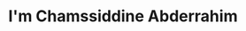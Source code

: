 ---
title : "I'm Chamssiddine Abderrahim"
# full screen navigation
first_name : "Chamssiddine"
last_name : "Abderrahim"
bg_image : "images/backgrounds/hero.png"
# animated text loop
occupations:
- "DevOps"
- "Cloud"
- "Motion Graphics"
- "Blender"

# slider background image loop
slider_images:
- "images/slider/demo.png"
- "images/slider/rde.png"
- "images/slider/last.png"




# button
button:
  enable : true
  label : "HIRE ME"
  link : "#contact"


# custom style
custom_class: "" 
custom_attributes: "" 
custom_css: ""

---